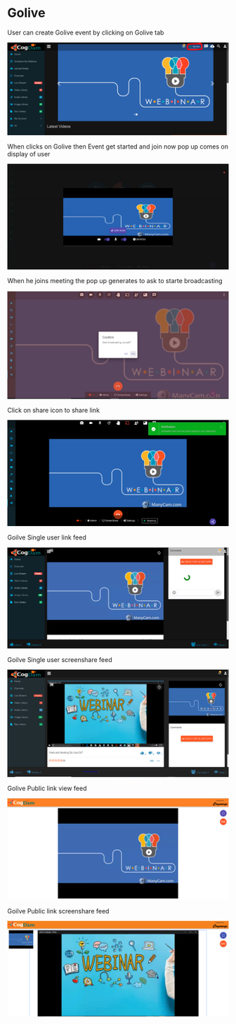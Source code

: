 # Golive

User can create Golive event by clicking on Golive tab 

![](.gitbook/assets/image%20%2839%29.png)

When clicks on Golive then Event get started and join now pop up comes on display of user

![](.gitbook/assets/image%20%28199%29.png)

When he joins meeting the pop up generates to ask to starte broadcasting 

![](.gitbook/assets/image%20%2836%29.png)

Click on share icon to share  link

![](.gitbook/assets/image%20%2816%29.png)

Goilve Single user link feed

![](.gitbook/assets/image%20%28136%29.png)

Goilve Single user screenshare feed

![](.gitbook/assets/microsoftteams-image-3.png)

Golive Public link view feed

![](.gitbook/assets/image%20%28147%29.png)

Goilve Public link screenshare feed

![](.gitbook/assets/microsoftteams-image-4.png)











